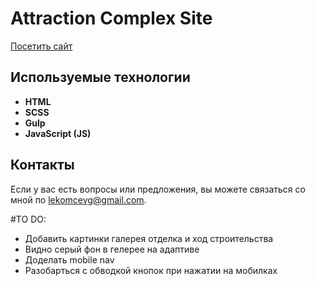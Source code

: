 # Attraction Complex Site

[Посетить сайт](https://glekomtsev.github.io/complex-attraction/)

## Используемые технологии

- **HTML**
- **SCSS**
- **Gulp**
- **JavaScript (JS)**

## Контакты

Если у вас есть вопросы или предложения, вы можете связаться со мной по [lekomcevg@gmail.com](mailto:lekomcevg@gmail.com).

#TO DO:

- Добавить картинки галерея отделка и ход строительства
- Видно серый фон в гелерее на адаптиве
- Доделать mobile nav
- Разобарться с обводкой кнопок при нажатии на мобилках
